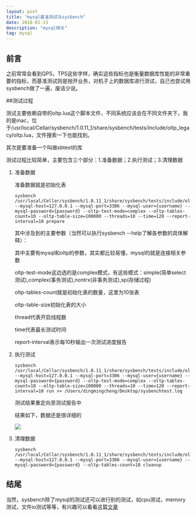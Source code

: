 ```yaml
---
layout: post
title: "mysql基准测试与sysbench"
date: 2018-01-13
description: "mysql相关"
tag: mysql
---
```


## 前言

之前常常会看到QPS，TPS这些字样，确实这些指标也是衡量数据库性能的非常重要的指标，而基准测试则是抛开业务，对机子上的数据库进行测试，自己也尝试用sysbench做了一遍，废话少说。

##测试过程

测试主要依赖自带的oltp.lua这个脚本文件，不同系统应该会在不同文件夹下，我的是mac，位于/usr/local/Cellar/sysbench/1.0.11_1/share/sysbench/tests/include/oltp_legacy/oltp.lua，文件搜索一下也能找到。

其次是要准备一个叫做sbtest的库

测试过程比较简单，主要包含三个部分：1.准备数据；2.执行测试；3.清理数据

1. 准备数据

   准备数据就是初始化表

   ``` shell
   sysbench /usr/local/Cellar/sysbench/1.0.11_1/share/sysbench/tests/include/oltp_legacy/oltp.lua --mysql-host=127.0.0.1 --mysql-port=3306 --mysql-user={username} --mysql-password={password} --oltp-test-mode=complex --oltp-tables-count=10 --oltp-table-size=100000 --threads=10 --time=120 --report-interval=10 prepare
   ```

   其中涉及到的主要参数（当然可以执行sysbench --help了解各参数的具体解释）：

   其中主要有mysql和oltp的参数，其实都比较易懂，mysql的就是连接相关参数

   oltp-test-mode这边选的是complex模式，有这些模式：simple(简单select测试),complex(事务测试),nontrx(非事务测试),sp(存储过程) 

   oltp-tables-count就是初始化表的数量，这里为10张表

   oltp-table-size初始化表的大小

   thread代表开启线程数

   time代表最长测试时间

   report-interval表示每10秒输出一次测试进度报告

2. 执行测试

   ``` shell
   sysbench /usr/local/Cellar/sysbench/1.0.11_1/share/sysbench/tests/include/oltp_legacy/oltp.lua --mysql-host=127.0.0.1 --mysql-port=3306 --mysql-user={username} --mysql-password={password} --oltp-test-mode=complex --oltp-tables-count=10 --oltp-table-size=100000 --threads=10 --time=120 --report-interval=10 run >> /Users/dingmingcheng/Desktop/sysbenchtest.log
   ```

   测试结果重定向至测试报告中

   结果如下，数据还是很详细的

   ![](pic1.png)

3. 清理数据

   ``` shell
   sysbench /usr/local/Cellar/sysbench/1.0.11_1/share/sysbench/tests/include/oltp_legacy/oltp.lua --mysql-host=127.0.0.1 --mysql-port=3306 --mysql-user={username} --mysql-password={password} --oltp-tables-count=10 cleanup
   ```

## 结尾

当然，sysbench除了mysql的测试还可以进行别的测试，如cpu测试，memory测试，文件io测试等等，有兴趣可以看看这篇[文章](https://www.cnblogs.com/chenmh/p/5866058.html)